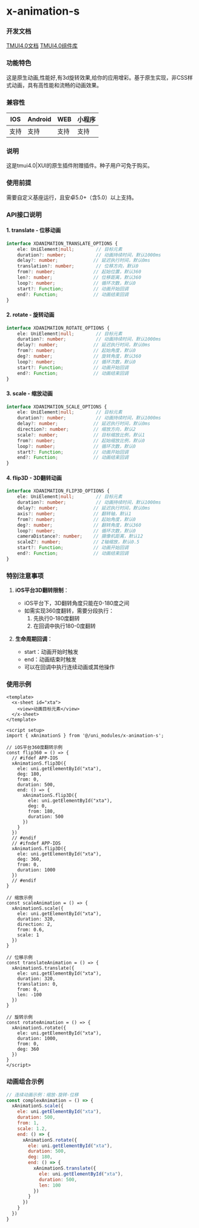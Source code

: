 # x-animation-s
### 开发文档
[TMUI4.0文档](https://xui.tmui.design/)
[TMUI4.0组件库](https://ext.dcloud.net.cn/plugin?id=16369)

### 功能特色

这是原生动画,性能好,有3d旋转效果,给你的应用增彩。基于原生实现，非CSS样式动画，具有高性能和流畅的动画效果。

### 兼容性

| IOS | Android | WEB | 小程序 |
| --- | --- | --- | --- |
| 支持 | 支持 | 支持 | 支持 |

### 说明
这是tmui4.0|XUI的原生插件附赠插件。种子用户可免于购买。

### 使用前提

需要自定义基座运行，且安卓5.0+（含5.0）以上支持。

### API接口说明

#### 1. translate - 位移动画
```typescript
interface XDANIMATION_TRANSLATE_OPTIONS {
    ele: UniElement|null;        // 目标元素
    duration?: number;           // 动画持续时间，默认1000ms
    delay?: number;             // 延迟执行时间，默认0ms
    translation?: number;        // 位移方向，默认0
    from?: number;              // 起始位置，默认360
    len?: number;               // 位移距离，默认360
    loop?: number;              // 循环次数，默认0
    start?: Function;           // 动画开始回调
    end?: Function;             // 动画结束回调
}
```

#### 2. rotate - 旋转动画
```typescript
interface XDANIMATION_ROTATE_OPTIONS {
    ele: UniElement|null;        // 目标元素
    duration?: number;           // 动画持续时间，默认1000ms
    delay?: number;             // 延迟执行时间，默认0ms
    from?: number;              // 起始角度，默认0
    deg?: number;               // 旋转角度，默认360
    loop?: number;              // 循环次数，默认0
    start?: Function;           // 动画开始回调
    end?: Function;             // 动画结束回调
}
```

#### 3. scale - 缩放动画
```typescript
interface XDANIMATION_SCALE_OPTIONS {
    ele: UniElement|null;        // 目标元素
    duration?: number;           // 动画持续时间，默认1000ms
    delay?: number;             // 延迟执行时间，默认0ms
    direction?: number;         // 缩放方向，默认2
    scale?: number;             // 目标缩放比例，默认1
    from?: number;              // 起始缩放比例，默认0
    loop?: number;              // 循环次数，默认0
    start?: Function;           // 动画开始回调
    end?: Function;             // 动画结束回调
}
```

#### 4. flip3D - 3D翻转动画
```typescript
interface XDANIMATION_FLIP3D_OPTIONS {
    ele: UniElement|null;        // 目标元素
    duration?: number;           // 动画持续时间，默认1000ms
    delay?: number;             // 延迟执行时间，默认0ms
    axis?: number;              // 翻转轴，默认1
    from?: number;              // 起始角度，默认0
    deg?: number;               // 翻转角度，默认360
    loop?: number;              // 循环次数，默认0
    cameraDistance?: number;    // 摄像机距离，默认12
    scaleZ?: number;            // Z轴缩放，默认0.5
    start?: Function;           // 动画开始回调
    end?: Function;             // 动画结束回调
}
```

### 特别注意事项

1. **iOS平台3D翻转限制**：
   - iOS平台下，3D翻转角度只能在0-180度之间
   - 如需实现360度翻转，需要分段执行：
     1. 先执行0-180度翻转
     2. 在回调中执行180-0度翻转

2. **生命周期回调**：
   - start：动画开始时触发
   - end：动画结束时触发
   - 可以在回调中执行连续动画或其他操作

### 使用示例

```vue
<template>
  <x-sheet id="xta">
    <view>动画目标元素</view>
  </x-sheet>
</template>

<script setup>
import { xAnimationS } from '@/uni_modules/x-animation-s';

// iOS平台360度翻转示例
const flip360 = () => {
  // #ifdef APP-IOS
  xAnimationS.flip3D({
    ele: uni.getElementById("xta"),
    deg: 180,
    from: 0,
    duration: 500,
    end: () => {
      xAnimationS.flip3D({
        ele: uni.getElementById("xta"),
        deg: 0,
        from: 180,
        duration: 500
      })
    }
  })
  // #endif
  // #ifndef APP-IOS
  xAnimationS.flip3D({
    ele: uni.getElementById("xta"),
    deg: 360,
    from: 0,
    duration: 1000
  })
  // #endif
}

// 缩放示例
const scaleAnimation = () => {
  xAnimationS.scale({
    ele: uni.getElementById("xta"),
    duration: 320,
    direction: 2,
    from: 0.6,
    scale: 1
  })
}

// 位移示例
const translateAnimation = () => {
  xAnimationS.translate({
    ele: uni.getElementById("xta"),
    duration: 320,
    translation: 0,
    from: 0,
    len: -100
  })
}

// 旋转示例
const rotateAnimation = () => {
  xAnimationS.rotate({
    ele: uni.getElementById("xta"),
    duration: 1000,
    from: 0,
    deg: 360
  })
}
</script>
```

### 动画组合示例

```javascript
// 连续动画示例：缩放-旋转-位移
const complexAnimation = () => {
  xAnimationS.scale({
    ele: uni.getElementById("xta"),
    duration: 500,
    from: 1,
    scale: 1.2,
    end: () => {
      xAnimationS.rotate({
        ele: uni.getElementById("xta"),
        duration: 500,
        deg: 180,
        end: () => {
          xAnimationS.translate({
            ele: uni.getElementById("xta"),
            duration: 500,
            len: 100
          })
        }
      })
    }
  })
}
```